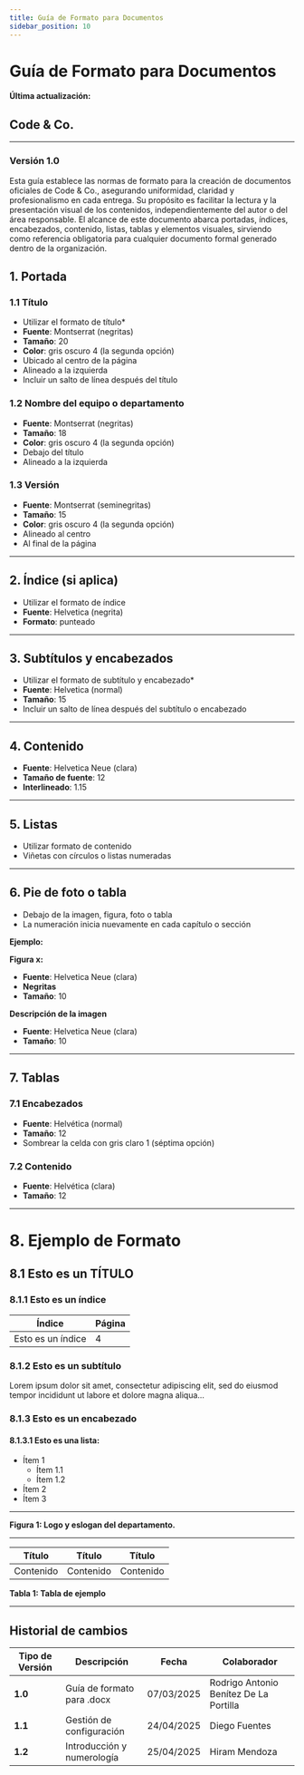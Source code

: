 ```yaml
---
title: Guía de Formato para Documentos
sidebar_position: 10
---
```


# Guía de Formato para Documentos
**Última actualización:** 

## Code & Co.

---

### Versión 1.0

Esta guía establece las normas de formato para la creación de documentos oficiales de Code & Co., asegurando uniformidad, claridad y profesionalismo en cada entrega. Su propósito es facilitar la lectura y la presentación visual de los contenidos, independientemente del autor o del área responsable. El alcance de este documento abarca portadas, índices, encabezados, contenido, listas, tablas y elementos visuales, sirviendo como referencia obligatoria para cualquier documento formal generado dentro de la organización.

## 1. Portada

### 1.1 Título

- Utilizar el formato de título*
- **Fuente**: Montserrat (negritas)
- **Tamaño**: 20
- **Color**: gris oscuro 4 (la segunda opción)
- Ubicado al centro de la página
- Alineado a la izquierda
- Incluir un salto de línea después del título

### 1.2 Nombre del equipo o departamento

- **Fuente**: Montserrat (negritas)
- **Tamaño**: 18
- **Color**: gris oscuro 4 (la segunda opción)
- Debajo del título
- Alineado a la izquierda

### 1.3 Versión

- **Fuente**: Montserrat (seminegritas)
- **Tamaño**: 15
- **Color**: gris oscuro 4 (la segunda opción)
- Alineado al centro
- Al final de la página

---

## 2. Índice (si aplica)

- Utilizar el formato de índice
- **Fuente**: Helvetica (negrita)
- **Formato**: punteado

---

## 3. Subtítulos y encabezados

- Utilizar el formato de subtítulo y encabezado*
- **Fuente**: Helvetica (normal)
- **Tamaño**: 15
- Incluir un salto de línea después del subtítulo o encabezado

---

## 4. Contenido

- **Fuente**: Helvetica Neue (clara)
- **Tamaño de fuente**: 12
- **Interlineado**: 1.15

---

## 5. Listas

- Utilizar formato de contenido
- Viñetas con círculos o listas numeradas

---

## 6. Pie de foto o tabla

- Debajo de la imagen, figura, foto o tabla
- La numeración inicia nuevamente en cada capítulo o sección

**Ejemplo:**

**Figura x:**

- **Fuente**: Helvetica Neue (clara)
- **Negritas**
- **Tamaño**: 10

**Descripción de la imagen**

- **Fuente**: Helvetica Neue (clara)
- **Tamaño**: 10

---

## 7. Tablas

### 7.1 Encabezados

- **Fuente**: Helvética (normal)
- **Tamaño**: 12
- Sombrear la celda con gris claro 1 (séptima opción)

### 7.2 Contenido

- **Fuente**: Helvética (clara)
- **Tamaño**: 12

---

# 8. Ejemplo de Formato

## 8.1 Esto es un TÍTULO

### 8.1.1 Esto es un índice

Índice | Página
--- | ---
Esto es un índice | 4

### 8.1.2 Esto es un subtítulo

Lorem ipsum dolor sit amet, consectetur adipiscing elit, sed do eiusmod tempor incididunt ut labore et dolore magna aliqua...

### 8.1.3 Esto es un encabezado

#### 8.1.3.1 Esto es una lista:

- Ítem 1
  - Ítem 1.1
  - Ítem 1.2
- Ítem 2
- Ítem 3

---

**Figura 1: Logo y eslogan del departamento.**

---

| Título  | Título  | Título  |
|---------|---------|---------|
| Contenido | Contenido | Contenido |

**Tabla 1: Tabla de ejemplo**

---

##  Historial de cambios

| **Tipo de Versión** | **Descripción** | **Fecha**  | **Colaborador** |
| ------------------- | --------------- | ---------- | --------------- |
| **1.0** | Guía de formato para .docx  | 07/03/2025 | Rodrigo Antonio Benítez De La Portilla |
| **1.1** | Gestión de configuración  | 24/04/2025 | Diego Fuentes |
| **1.2** | Introducción y numerología | 25/04/2025 | Hiram Mendoza |